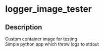 # logger_image_tester

## Description

Custom container image for testing  
Simple python app which throw logs to stdout
